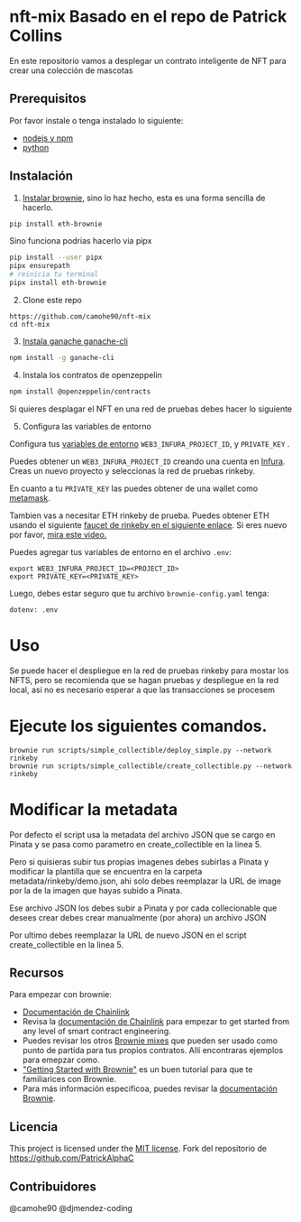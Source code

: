 # nft-mix Basado en el repo de Patrick Collins

En este repositorio vamos a desplegar un contrato inteligente de NFT para crear una colección de mascotas

## Prerequisitos

Por favor instale o tenga instalado lo siguiente:

- [nodejs y npm](https://nodejs.org/en/download/)
- [python](https://www.python.org/downloads/)
## Instalación

1. [Instalar brownie](https://eth-brownie.readthedocs.io/en/stable/install.html), sino lo haz hecho, esta es una forma sencilla de hacerlo.


```bash
pip install eth-brownie
```
Sino funciona podrias hacerlo via pipx
```bash
pip install --user pipx
pipx ensurepath
# reinicia tu terminal
pipx install eth-brownie
```

2. Clone este repo 
```
https://github.com/camohe90/nft-mix
cd nft-mix
```

3. [Instala ganache ganache-cli](https://www.npmjs.com/package/ganache-cli)

```bash
npm install -g ganache-cli
```
4. Instala los contratos de openzeppelin

```bash
npm install @openzeppelin/contracts
```
Si quieres desplagar el NFT en una red de pruebas debes hacer lo siguiente

5. Configura las variables de entorno

Configura tus [variables de entorno](https://www.twilio.com/blog/2017/01/how-to-set-environment-variables.html) `WEB3_INFURA_PROJECT_ID`, y `PRIVATE_KEY` . 

Puedes obtener un `WEB3_INFURA_PROJECT_ID` creando una cuenta en [Infura](https://infura.io/). Creas un nuevo proyecto y seleccionas la red de pruebas rinkeby. 

En cuanto a tu `PRIVATE_KEY` las puedes obtener de una wallet como [metamask](https://metamask.io/). 

Tambien vas a necesitar ETH rinkeby de prueba. Puedes obtener ETH usando el siguiente [faucet de rinkeby en el siguiente enlace](https://faucets.chain.link/rinkeby). Si eres nuevo por favor, [mira este video.](https://www.youtube.com/watch?v=P7FX_1PePX0)

Puedes agregar tus variables de entorno en el archivo `.env`:

```
export WEB3_INFURA_PROJECT_ID=<PROJECT_ID>
export PRIVATE_KEY=<PRIVATE_KEY>
```

Luego, debes estar seguro que tu archivo `brownie-config.yaml` tenga:

```
dotenv: .env
```

# Uso

Se puede hacer el despliegue en la red de pruebas rinkeby para mostar los NFTS, pero se recomienda que se hagan pruebas y despliegue en la red local, así no es necesario esperar a que las transacciones se procesem

# Ejecute los siguientes comandos.
```
brownie run scripts/simple_collectible/deploy_simple.py --network rinkeby
brownie run scripts/simple_collectible/create_collectible.py --network rinkeby
```

# Modificar la metadata

Por defecto el script usa la metadata del archivo JSON que se cargo en Pinata y se pasa como parametro en create_collectible en la linea 5.

Pero si quisieras subir tus propias imagenes debes subirlas a Pinata y modificar la plantilla que se encuentra en la carpeta metadata/rinkeby/demo.json, ahi solo debes reemplazar la URL de image por la de la imagen que hayas subido a Pinata.

Ese archivo JSON los debes subir a Pinata y por cada collecionable que desees crear debes crear manualmente (por ahora) un archivo JSON

Por ultimo debes reemplazar la URL de nuevo JSON en el script create_collectible en la linea 5.

## Recursos

Para empezar con brownie:

* [Documentación de Chainlink ](https://docs.chain.link/docs)
* Revisa la [documentación de Chainlink](https://docs.chain.link/docs) para empezar to get started from any level of smart contract engineering. 
* Puedes revisar los otros [Brownie mixes](https://github.com/brownie-mix/) que pueden ser usado como punto de partida para tus propios contratos. Allí encontraras ejemplos para emepzar como.
* ["Getting Started with Brownie"](https://medium.com/@iamdefinitelyahuman/getting-started-with-brownie-part-1-9b2181f4cb99) es un buen tutorial para que te familiarices con Brownie.
* Para más información especificoa, puedes revisar la [documentación Brownie](https://eth-brownie.readthedocs.io/en/stable/).

## Licencia

This project is licensed under the [MIT license](LICENSE).
Fork del repositorio de https://github.com/PatrickAlphaC

## Contribuidores
@camohe90
@djmendez-coding
